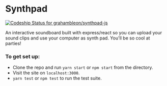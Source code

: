# Synthpad

[ ![Codeship Status for grahambleon/synthpad-js](https://app.codeship.com/projects/5b7212f0-5b01-0136-0403-3e8fb647d806/status?branch=master)](https://app.codeship.com/projects/295442)

An interactive soundboard built with express/react so you can upload your sound clips and use your computer as synth pad.  You'll be so cool at parties!


### To get set up:

* Clone the repo and run `yarn start` or `npm start` from the directory.
* Visit the site on `localhost:3000`.
* `yarn test` or `npm test` to run the test suite.
